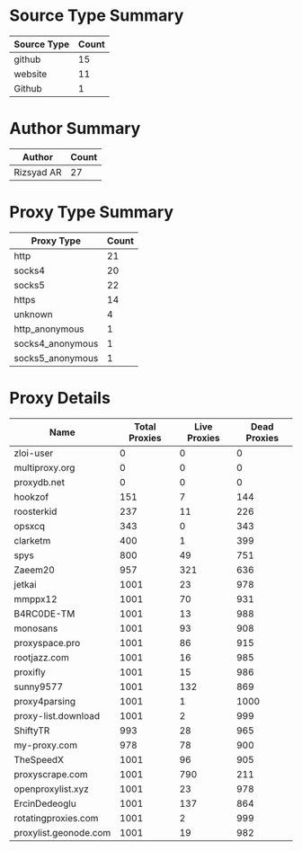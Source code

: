 # Source Type Summary

| Source Type | Count |
|-------------|-------|
| github | 15 |
| website | 11 |
| Github | 1 |


# Author Summary

| Author | Count |
|--------|-------|
| Rizsyad AR | 27 |


# Proxy Type Summary

| Proxy Type | Count |
|------------|-------|
| http | 21 |
| socks4 | 20 |
| socks5 | 22 |
| https | 14 |
| unknown | 4 |
| http_anonymous | 1 |
| socks4_anonymous | 1 |
| socks5_anonymous | 1 |


# Proxy Details

| Name | Total Proxies | Live Proxies | Dead Proxies |
|------|---------------|--------------|---------------|
| zloi-user | 0 | 0 | 0 |
| multiproxy.org | 0 | 0 | 0 |
| proxydb.net | 0 | 0 | 0 |
| hookzof | 151 | 7 | 144 |
| roosterkid | 237 | 11 | 226 |
| opsxcq | 343 | 0 | 343 |
| clarketm | 400 | 1 | 399 |
| spys | 800 | 49 | 751 |
| Zaeem20 | 957 | 321 | 636 |
| jetkai | 1001 | 23 | 978 |
| mmppx12 | 1001 | 70 | 931 |
| B4RC0DE-TM | 1001 | 13 | 988 |
| monosans | 1001 | 93 | 908 |
| proxyspace.pro | 1001 | 86 | 915 |
| rootjazz.com | 1001 | 16 | 985 |
| proxifly | 1001 | 15 | 986 |
| sunny9577 | 1001 | 132 | 869 |
| proxy4parsing | 1001 | 1 | 1000 |
| proxy-list.download | 1001 | 2 | 999 |
| ShiftyTR | 993 | 28 | 965 |
| my-proxy.com | 978 | 78 | 900 |
| TheSpeedX | 1001 | 96 | 905 |
| proxyscrape.com | 1001 | 790 | 211 |
| openproxylist.xyz | 1001 | 23 | 978 |
| ErcinDedeoglu | 1001 | 137 | 864 |
| rotatingproxies.com | 1001 | 2 | 999 |
| proxylist.geonode.com | 1001 | 19 | 982 |

